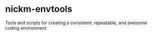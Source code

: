 # nickm-envtools
Tools and scripts for creating a consistent, repeatable, and awesome coding environment
